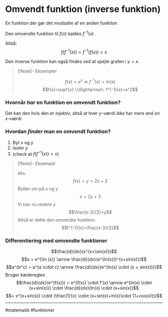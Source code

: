 # Omvendt funktion (inverse funktion)
En funktion der gør det modsatte af en anden funktion

Den omvendte funktion til $f(x)$ kaldes $f^{-1}(x)$ .

Altså:
$$f(f^{-1}(x))=f^{-1}(f(x))=x$$

Den inverse funktion kan også findes ved at spejle grafen i $y=x$.


>[!Note]- Eksempler
>
>$$f(x) = e^x \: \Rightarrow \: f^{-1}(x) = ln(x)$$
>$$f(x)=\sqrt{x} \:\Rightarrow\: f^{-1}(x)=x^2$$
>

### Hvornår *har* en funktion en omvendt funktion?
Det kan den hvis den er *injektiv*, altså at hver $y$-værdi *ikke* har mere end *en* $x$-værdi


### Hvordan *finder* man en omvendt funktion?
1. Byt $x$ og $y$
2. Isoler $y$
3. (check at $f(f^{-1}(x))=x$)


>[!Note]- Eksempel
>
>eks.
>$$f(x)=y=2x+3$$
>Bytter om på $x$ og $y$
>$$x=2y+3$$
>Vi kan nu isolere $y$
>$$\frac{x-3}{2}=y$$
>Altså er dette den omvendte funktion:
>$$f^{-1}(x)=\frac{x-3}{2}$$
>
>

### Differentiering med omvendte funktioner
$$\frac{d}{dx}(x^{x+\sin(x)})$$
$$x = e^{\ln (x)} \arrow \frac{d}{dx}(e^{ln(x)})^{x+sin(x)})$$
$$a^{b^c} = a^{a \cdot c} \arrow \frac{d}{dx}(e^{ln(x) \cdot (x + sin(x))})$$
Bruger kædereglen
$$\frac{d}{dx}(e^{f(x)}) = e^{f(x)} \cdot f'(x) \arrow e^{ln(x) \cdot (x+sin(x))} \cdot \frac{d}{dx}(ln(x) \cdot (x+sin(x))$$
$$= x^{x+sin(x)} \cdot (\frac{1}{x} \cdot (x+sin(x)+ln(x)\cdot (1+cos(x))))$$

---
#matematik #funktioner